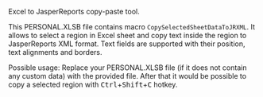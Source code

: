 Excel to JasperReports copy-paste tool.

This PERSONAL.XLSB file contains macro `CopySelectedSheetDataToJRXML`. It allows to select a region in Excel sheet and copy text inside the region to JasperReports XML format. Text fields are supported with their position, text alignments and borders.

Possible usage:
Replace your PERSONAL.XLSB file (if it does not contain any custom data) with the provided file. After that it would be possible to copy a selected region with <kbd>Ctrl</kbd>+<kbd>Shift</kbd>+<kbd>C</kbd> hotkey.
